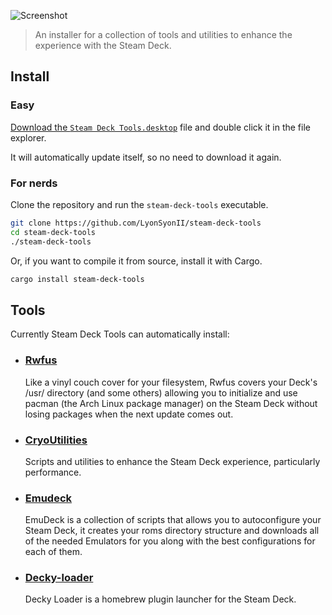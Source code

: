 ![Screenshot](https://github.com/LyonSyonII/steam-deck-tools/blob/main/assets/screenshot.png)

> An installer for a collection of tools and utilities to enhance the experience with the Steam Deck.

## Install
### Easy
[Download the `Steam Deck Tools.desktop`]() file and double click it in the file explorer.

It will automatically update itself, so no need to download it again.

### For nerds
Clone the repository and run the `steam-deck-tools` executable.
```bash
git clone https://github.com/LyonSyonII/steam-deck-tools
cd steam-deck-tools
./steam-deck-tools
```

Or, if you want to compile it from source, install it with Cargo.
```bash
cargo install steam-deck-tools
```

## Tools
Currently Steam Deck Tools can automatically install:
- ### [Rwfus](https://github.com/ValShaped/rwfus)  
  Like a vinyl couch cover for your filesystem, Rwfus covers your Deck's /usr/ directory (and some others) allowing you to initialize and use pacman (the Arch Linux package manager) on the Steam Deck without losing packages when the next update comes out.  

- ### [CryoUtilities](https://github.com/CryoByte33/steam-deck-utilities)
  Scripts and utilities to enhance the Steam Deck experience, particularly performance.

- ### [Emudeck](https://github.com/dragoonDorise/EmuDeck)
  EmuDeck is a collection of scripts that allows you to autoconfigure your Steam Deck, it creates your roms directory structure and downloads all of the needed Emulators for you along with the best configurations for each of them.

- ### [Decky-loader](https://github.com/SteamDeckHomebrew/decky-loader)
  Decky Loader is a homebrew plugin launcher for the Steam Deck.